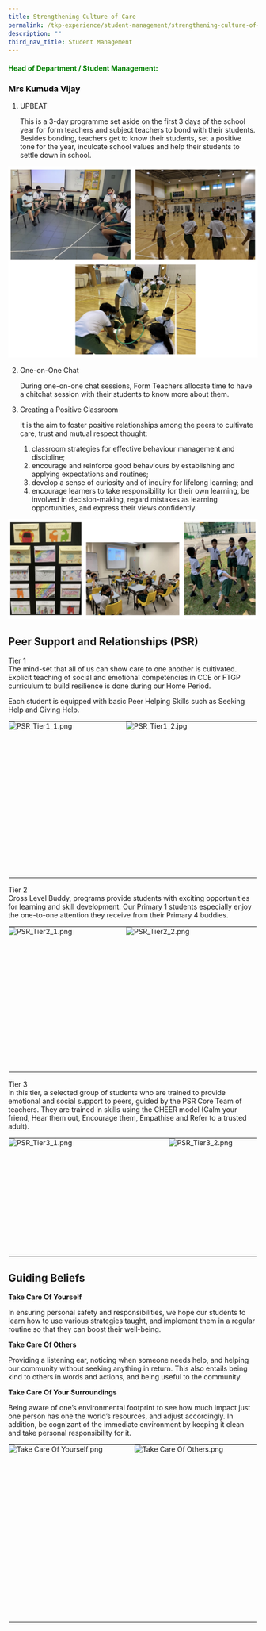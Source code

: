 ```yaml
---
title: Strengthening Culture of Care
permalink: /tkp-experience/student-management/strengthening-culture-of-care/
description: ""
third_nav_title: Student Management
---
```

<h4 style="color:green">Head of Department / Student Management:</h4>

<h3 style="color:black">Mrs Kumuda Vijay</h3>

1.  UPBEAT
    
    This is a 3-day programme set aside on the first 3 days of the school year for form teachers and subject teachers to bond with their students. Besides bonding, teachers get to know their students, set a positive tone for the year, inculcate school values and help their students to settle down in school.
      
    
![Upbeat](/images/Upbeat.jpg)
  

2.  One-on-One Chat
    
    During one-on-one chat sessions, Form Teachers allocate time to have a chitchat session with their students to know more about them.
    

  

3.  Creating a Positive Classroom
    
    It is the aim to foster positive relationships among the peers to cultivate care, trust and mutual respect thought:
    
    1.  classroom strategies for effective behaviour management and discipline;
    2.  encourage and reinforce good behaviours by establishing and applying expectations and routines;
    3.  develop a sense of curiosity and of inquiry for lifelong learning; and
    4.  encourage learners to take responsibility for their own learning, be involved in decision-making, regard mistakes as learning opportunities, and express their views confidently.
    
![Creating a positive classroom](/images/Creating%20a%20positive%20classroom.jpg)

Peer Support and Relationships (PSR)
------------------------------------

Tier 1  
The mind-set that all of us can show care to one another is cultivated. Explicit teaching of social and emotional competencies in CCE or FTGP curriculum to build resilience is done during our Home Period.  
  
Each student is equipped with basic Peer Helping Skills such as Seeking Help and Giving Help.  
  

<table style="margin: auto; outline: 0px; padding: 0px; border-collapse: collapse; clear: both; border: 1px solid transparent; table-layout: fixed;" class="ive_eobj_center ives_tab_kosong"><tbody style="margin: 0px; outline: 0px; padding: 0px;"><tr style="margin: 0px; outline: 0px; padding: 0px;"><td style="margin: 0px; outline: 0px; padding: 0px 15px 15px 0px; vertical-align: top;"><img style="margin: auto; outline: 0px; padding: 0px; border: none; max-width: 100%; clear: both; display: block; width: 222px; height: 299px;" class="ive_eobj_center" alt="PSR_Tier1_1.png" src="https://tanjongkatongpri.moe.edu.sg/qql/slot/u742/2020/TKP%20Experience/Non-IP%20Departments/Student%20Management/Strengthening%20Culture%20of%20Care/PSR_Tier1_1.png"></td><td style="margin: 0px; outline: 0px; padding: 0px 15px 15px 0px; vertical-align: top;"><img style="margin: auto; outline: 0px; padding: 0px; border: none; max-width: 100%; clear: both; display: block; width: 295px; height: 222px;" class="ive_eobj_center" alt="PSR_Tier1_2.jpg" src="https://tanjongkatongpri.moe.edu.sg/qql/slot/u742/2020/TKP%20Experience/Non-IP%20Departments/Student%20Management/Strengthening%20Culture%20of%20Care/PSR_Tier1_2.jpg"></td><td style="margin: 0px; outline: 0px; padding: 0px 15px 15px 0px; vertical-align: top;"><img style="margin: auto; outline: 0px; padding: 0px; border: none; max-width: 100%; clear: both; display: block; width: 298px; height: 222px;" class="ive_eobj_center" alt="PSR_Tier1_3.png" src="https://tanjongkatongpri.moe.edu.sg/qql/slot/u742/2020/TKP%20Experience/Non-IP%20Departments/Student%20Management/Strengthening%20Culture%20of%20Care/PSR_Tier1_3.png"></td></tr></tbody></table>

  
Tier 2  
Cross Level Buddy, programs provide students with exciting opportunities for learning and skill development. Our Primary 1 students especially enjoy the one-to-one attention they receive from their Primary 4 buddies.  
  

<table style="margin: auto; outline: 0px; padding: 0px; border-collapse: collapse; clear: both; border: 1px solid transparent; table-layout: fixed;" class="ive_eobj_center ives_tab_kosong"><tbody style="margin: 0px; outline: 0px; padding: 0px;"><tr style="margin: 0px; outline: 0px; padding: 0px;"><td style="margin: 0px; outline: 0px; padding: 0px 15px 15px 0px; vertical-align: top;"><img style="margin: auto; outline: 0px; padding: 0px; border: none; max-width: 100%; clear: both; display: block; width: 222px; height: 277px;" class="ive_eobj_center" alt="PSR_Tier2_1.png" src="https://tanjongkatongpri.moe.edu.sg/qql/slot/u742/2020/TKP%20Experience/Non-IP%20Departments/Student%20Management/Strengthening%20Culture%20of%20Care/PSR_Tier2_1.png"></td><td style="margin: 0px; outline: 0px; padding: 0px 15px 15px 0px; vertical-align: top;"><img style="margin: auto; outline: 0px; padding: 0px; border: none; max-width: 100%; clear: both; display: block; width: 299px; height: 222px;" class="ive_eobj_center" alt="PSR_Tier2_2.png" src="https://tanjongkatongpri.moe.edu.sg/qql/slot/u742/2020/TKP%20Experience/Non-IP%20Departments/Student%20Management/Strengthening%20Culture%20of%20Care/PSR_Tier2_2.png"></td><td style="margin: 0px; outline: 0px; padding: 0px 15px 15px 0px; vertical-align: top;"><img style="margin: auto; outline: 0px; padding: 0px; border: none; max-width: 100%; clear: both; display: block; width: 294px; height: 222px;" class="ive_eobj_center" alt="PSR_Tier2_3.png" src="https://tanjongkatongpri.moe.edu.sg/qql/slot/u742/2020/TKP%20Experience/Non-IP%20Departments/Student%20Management/Strengthening%20Culture%20of%20Care/PSR_Tier2_3.png"></td></tr></tbody></table>

  
Tier 3  
In this tier, a selected group of students who are trained to provide emotional and social support to peers, guided by the PSR Core Team of teachers. They are trained in skills using the CHEER model (Calm your friend, Hear them out, Encourage them, Empathise and Refer to a trusted adult).  
  

<table style="margin: auto; outline: 0px; padding: 0px; border-collapse: collapse; clear: both; border: 1px solid transparent; table-layout: fixed;" class="ive_eobj_center ives_tab_kosong"><tbody style="margin: 0px; outline: 0px; padding: 0px;"><tr style="margin: 0px; outline: 0px; padding: 0px;"><td style="margin: 0px; outline: 0px; padding: 0px 15px 15px 0px; vertical-align: top;"><img style="margin: auto; outline: 0px; padding: 0px; border: none; max-width: 100%; clear: both; display: block; width: 309px; height: 222px;" class="ive_eobj_center" alt="PSR_Tier3_1.png" src="https://tanjongkatongpri.moe.edu.sg/qql/slot/u742/2020/TKP%20Experience/Non-IP%20Departments/Student%20Management/Strengthening%20Culture%20of%20Care/PSR_Tier3_1.png"></td><td style="margin: 0px; outline: 0px; padding: 0px 15px 15px 0px; vertical-align: top;"><img style="margin: auto; outline: 0px; padding: 0px; border: none; max-width: 100%; clear: both; display: block; width: 297px; height: 222px;" class="ive_eobj_center" alt="PSR_Tier3_2.png" src="https://tanjongkatongpri.moe.edu.sg/qql/slot/u742/2020/TKP%20Experience/Non-IP%20Departments/Student%20Management/Strengthening%20Culture%20of%20Care/PSR_Tier3_2.png"></td></tr></tbody></table>

Guiding Beliefs
---------------

**Take Care Of Yourself**

In ensuring personal safety and responsibilities, we hope our students to learn how to use various strategies taught, and implement them in a regular routine so that they can boost their well-being.

  

**Take Care Of Others**

Providing a listening ear, noticing when someone needs help, and helping our community without seeking anything in return. This also entails being kind to others in words and actions, and being useful to the community.

  

**Take Care Of Your Surroundings**

Being aware of one’s environmental footprint to see how much impact just one person has one the world’s resources, and adjust accordingly. In addition, be cognizant of the immediate environment by keeping it clean and take personal responsibility for it.

  

<table style="margin: auto; outline: 0px; padding: 0px; border-collapse: collapse; clear: both; border: 1px solid transparent; table-layout: fixed;" class="ive_eobj_center ives_tab_kosong"><tbody style="margin: 0px; outline: 0px; padding: 0px;"><tr style="margin: 0px; outline: 0px; padding: 0px;"><td style="margin: 0px; outline: 0px; padding: 0px 15px 15px 0px; vertical-align: top;"><img style="margin: auto; outline: 0px; padding: 0px; border: none; max-width: 100%; clear: both; display: block; width: 239px; height: 342px;" class="ive_eobj_center" alt="Take Care Of Yourself.png" src="https://tanjongkatongpri.moe.edu.sg/qql/slot/u742/2020/TKP%20Experience/Non-IP%20Departments/Student%20Management/Strengthening%20Culture%20of%20Care/Take%20Care%20Of%20Yourself.png"></td><td style="margin: 0px; outline: 0px; padding: 0px 15px 15px 0px; vertical-align: top;"><img style="margin: auto; outline: 0px; padding: 0px; border: none; max-width: 100%; clear: both; display: block; width: 235px; height: 342px;" class="ive_eobj_center" alt="Take Care Of Others.png" src="https://tanjongkatongpri.moe.edu.sg/qql/slot/u742/2020/TKP%20Experience/Non-IP%20Departments/Student%20Management/Strengthening%20Culture%20of%20Care/Take%20Care%20Of%20Others.png"></td><td style="margin: 0px; outline: 0px; padding: 0px 15px 15px 0px; vertical-align: top;"><img style="margin: auto; outline: 0px; padding: 0px; border: none; max-width: 100%; clear: both; display: block; width: 241px; height: 342px;" class="ive_eobj_center" alt="Take Care Of Your Surroundings.png" src="https://tanjongkatongpri.moe.edu.sg/qql/slot/u742/2020/TKP%20Experience/Non-IP%20Departments/Student%20Management/Strengthening%20Culture%20of%20Care/Take%20Care%20Of%20Your%20Surroundings.png"></td></tr></tbody></table>